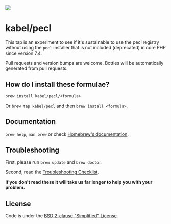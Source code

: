 ![](https://repository-images.githubusercontent.com/198321627/2fbdcd80-f858-11ea-9918-e98efc78da29)

# kabel/pecl

This tap is an experiment to see if it's sustainable to use the pecl registry without using the `pecl` installer that is not included (deprecated) in core PHP since version 7.4.

Pull requests and version bumps are welcome. Bottles will be automatically generated from pull requests.

## How do I install these formulae?
`brew install kabel/pecl/<formula>`

Or `brew tap kabel/pecl` and then `brew install <formula>`.

## Documentation
`brew help`, `man brew` or check [Homebrew's documentation](https://docs.brew.sh).

## Troubleshooting
First, please run `brew update` and `brew doctor`.

Second, read the [Troubleshooting Checklist](https://docs.brew.sh/Troubleshooting).

**If you don't read these it will take us far longer to help you with your problem.**

## License
Code is under the [BSD 2-clause "Simplified" License](https://github.com/Homebrew/homebrew-core/blob/master/LICENSE.txt).
